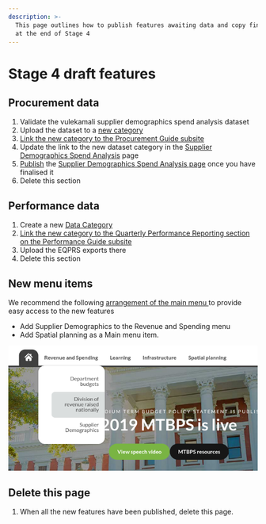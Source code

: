 ```yaml
---
description: >-
  This page outlines how to publish features awaiting data and copy finalisation
  at the end of Stage 4
---
```


# Stage 4 draft features

## Procurement data

1. Validate the vulekamali supplier demographics spend analysis dataset
2. Upload the dataset to a [new category](../operations-actions/adding-modifying-information-on-the-site/adding-a-new-dataset-category.md)
3. [Link the new category to the Procurement Guide subsite](../operations-actions/adding-modifying-information-on-the-site/linking-a-dataset-category-to-a-guide.md)
4. Update the link to the new dataset category in the [Supplier Demographics Spend Analysis](https://vulekamali.gov.za/cms/pages/14/edit/) page
5. [Publish](../operations-actions/content-management-system-cms.md) the [Supplier Demographics Spend Analysis page](https://vulekamali.gov.za/cms/pages/14/edit/) once you have finalised it
6. Delete this section

## Performance data

1. Create a new [Data Category](../operations-actions/adding-modifying-information-on-the-site/adding-a-new-dataset-category.md)
2. [Link the new category to the Quarterly Performance Reporting section on the Performance Guide subsite](../operations-actions/adding-modifying-information-on-the-site/linking-a-dataset-category-to-a-guide.md)
3. Upload the EQPRS exports there
4. Delete this section

## New menu items

We recommend the following [arrangement of the main menu ](../operations-actions/adding-modifying-information-on-the-site/editing-the-menu-items.md)to provide easy access to the new features

* Add Supplier Demographics to the Revenue and Spending menu
* Add Spatial planning as a Main menu item.

![](../.gitbook/assets/screenshot_2020-03-27_17-30-54.png)

## Delete this page

1. When all the new features have been published, delete this page.



